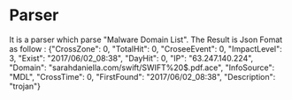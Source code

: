 # Parser
It is a parser which parse "Malware Domain List".
The Result is Json Fomat as follow : 
{"CrossZone": 0, "TotalHit": 0, "CroseeEvent": 0, "ImpactLevel": 3, "Exist": "2017/06/02_08:38", "DayHit": 0, "IP": "63.247.140.224", "Domain": "sarahdaniella.com/swift/SWIFT%20$.pdf.ace", "InfoSource": "MDL", "CrossTime": 0, "FirstFound": "2017/06/02_08:38", "Description": "trojan"}
